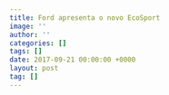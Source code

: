 ```yaml
---
title: Ford apresenta o novo EcoSport
image: ''
author: ''
categories: []
tags: []
date: 2017-09-21 00:00:00 +0000
layout: post
tag: []
---
```

